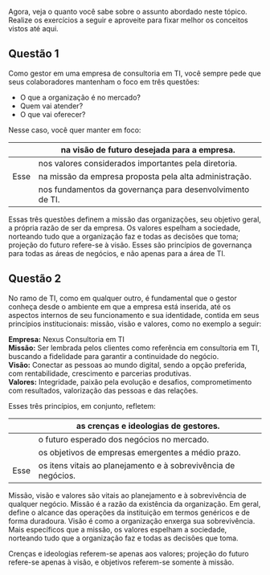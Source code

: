 Agora, veja o quanto você sabe sobre o assunto abordado neste tópico. Realize os exercícios a seguir e aproveite para fixar melhor os conceitos vistos até aqui.

## Questão 1

Como gestor em uma empresa de consultoria em TI, você sempre pede que seus colaboradores mantenham o foco em três questões:

- O que a organização é no mercado?
- Quem vai atender?
- O que vai oferecer?

Nesse caso, você quer manter em foco:

|      | na visão de futuro desejada para a empresa.               |
| ---- | --------------------------------------------------------- |
|      | nos valores considerados importantes pela diretoria.      |
| Esse | na missão da empresa proposta pela alta administração.    |
|      | nos fundamentos da governança para desenvolvimento de TI. |

Essas três questões definem a missão das organizações, seu objetivo geral, a própria razão de ser da empresa. Os valores espelham a sociedade, norteando tudo que a organização faz e todas as decisões que toma; projeção do futuro refere-se à visão. Esses são princípios de governança para todas as áreas de negócios, e não apenas para a área de TI.

## Questão 2

No ramo de TI, como em qualquer outro, é fundamental que o gestor conheça desde o ambiente em que a empresa está inserida, até os aspectos internos de seu funcionamento e sua identidade, contida em seus princípios institucionais: missão, visão e valores, como no exemplo a seguir:

**Empresa:** Nexus Consultoria em TI  
**Missão:** Ser lembrada pelos clientes como referência em consultoria em TI, buscando a fidelidade para garantir a continuidade do negócio.  
**Visão:** Conectar as pessoas ao mundo digital, sendo a opção preferida, com rentabilidade, crescimento e parcerias produtivas.  
**Valores:** Integridade, paixão pela evolução e desafios, comprometimento com resultados, valorização das pessoas e das relações.

Esses três princípios, em conjunto, refletem:

|      | as crenças e ideologias de gestores.                           |
| ---- | -------------------------------------------------------------- |
|      | o futuro esperado dos negócios no mercado.                     |
|      | os objetivos de empresas emergentes a médio prazo.             |
| Esse | os itens vitais ao planejamento e à sobrevivência de negócios. |

Missão, visão e valores são vitais ao planejamento e à sobrevivência de qualquer negócio. Missão é a razão da existência da organização. Em geral, define o alcance das operações da instituição em termos genéricos e de forma duradoura. Visão é como a organização enxerga sua sobrevivência. Mais específicos que a missão, os valores espelham a sociedade, norteando tudo que a organização faz e todas as decisões que toma.

Crenças e ideologias referem-se apenas aos valores; projeção do futuro refere-se apenas à visão, e objetivos referem-se somente à missão.